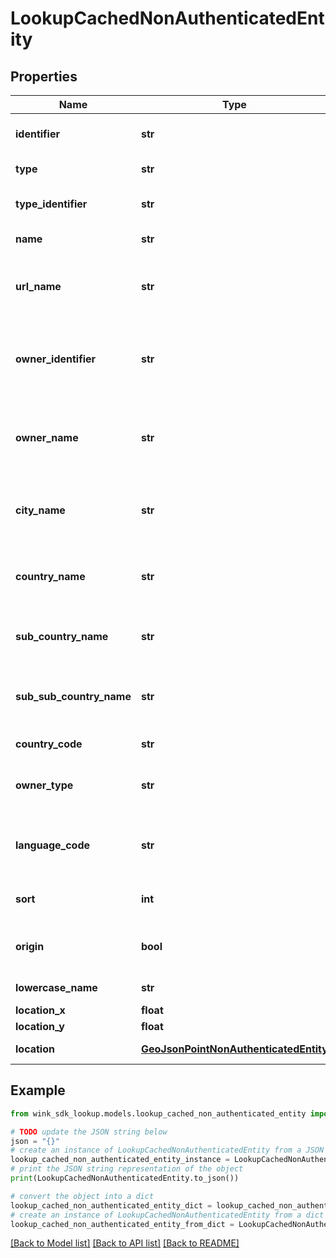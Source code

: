 # LookupCachedNonAuthenticatedEntity


## Properties

Name | Type | Description | Notes
------------ | ------------- | ------------- | -------------
**identifier** | **str** | Unique lookup identifier | [optional] 
**type** | **str** | Type of lookup | [optional] 
**type_identifier** | **str** | Unique lookup type identifier | [optional] 
**name** | **str** | Name of lookup | [optional] 
**url_name** | **str** | Url-friendly slug that uniquely identifies this lookup | [optional] 
**owner_identifier** | **str** | Lookup that is supplier inventory includes the supplier identifier | [optional] 
**owner_name** | **str** | Lookup that is supplier inventory includes the supplier name | [optional] 
**city_name** | **str** | Closest city where lookup entry is located | [optional] 
**country_name** | **str** | Country where lookup entry is located | [optional] 
**sub_country_name** | **str** | State where lookup entry is located | [optional] 
**sub_sub_country_name** | **str** | County where lookup entry is located | [optional] 
**country_code** | **str** | Country code | [optional] 
**owner_type** | **str** | The type of owner that created this lookup | [optional] 
**language_code** | **str** | The language the lookup code was written in | [optional] 
**sort** | **int** | Platform-specific sort | [optional] 
**origin** | **bool** | If this lookup is the origin lookup. | [optional] 
**lowercase_name** | **str** | Name in lower case | [optional] 
**location_x** | **float** | Longitude | [optional] 
**location_y** | **float** | Latitude | [optional] 
**location** | [**GeoJsonPointNonAuthenticatedEntity**](GeoJsonPointNonAuthenticatedEntity.md) | GeoJson location | [optional] 

## Example

```python
from wink_sdk_lookup.models.lookup_cached_non_authenticated_entity import LookupCachedNonAuthenticatedEntity

# TODO update the JSON string below
json = "{}"
# create an instance of LookupCachedNonAuthenticatedEntity from a JSON string
lookup_cached_non_authenticated_entity_instance = LookupCachedNonAuthenticatedEntity.from_json(json)
# print the JSON string representation of the object
print(LookupCachedNonAuthenticatedEntity.to_json())

# convert the object into a dict
lookup_cached_non_authenticated_entity_dict = lookup_cached_non_authenticated_entity_instance.to_dict()
# create an instance of LookupCachedNonAuthenticatedEntity from a dict
lookup_cached_non_authenticated_entity_from_dict = LookupCachedNonAuthenticatedEntity.from_dict(lookup_cached_non_authenticated_entity_dict)
```
[[Back to Model list]](../README.md#documentation-for-models) [[Back to API list]](../README.md#documentation-for-api-endpoints) [[Back to README]](../README.md)



